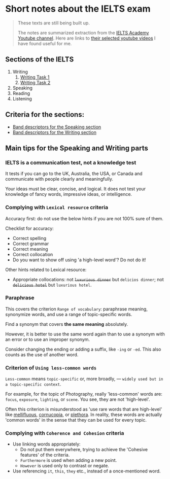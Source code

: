 # Short notes about the IELTS exam

> These texts are still being built up.
> 
> The notes are summarized extraction from the [IELTS Academy Youtube channel](https://www.youtube.com/@Ieltsadvantage).
> Here are links to [their selected youtube videos](/video-links.md) I have found useful for me.


## Sections of the IELTS

1. Writing
   1. [Writing Task 1](/writing-task-1-general/)
   1. [Writing Task 2](/writing-task-2/)
1. Speaking
1. Reading
1. Listening


## Criteria for the sections:

- [Band descriptors for the Speaking section](https://takeielts.britishcouncil.org/sites/default/files/ielts_speaking_band_descriptors.pdf)
- [Band descriptors for the Writing section](http://takeielts.britishcouncil.org/sites/default/files/ielts_writing_band_descriptors.pdf)


## Main tips for the Speaking and Writing parts

### IELTS is a communication test, not a knowledge test
It tests if you can go to the UK, Australia, the USA, or Canada and communicate with people clearly and meaningfully.

Your ideas must be clear, concise, and logical. It does not test your knowledge of fancy words, impressive ideas, or intelligence.


### Complying with `Lexical resource` criteria

Accuracy first: do not use the below hints if you are not 100% sure of them.

Checklist for accuracy:

- Correct spelling
- Correct grammar
- Correct meaning
- Correct collocation
- Do you want to show off using 'a high-level word'? Do not do it!

Other hints related to Lexical resource:

- Appropriate collocations: not ~~`luxurious dinner`~~ but `delicios dinner`; not ~~`delicious hotel`~~ but `luxurious hotel`.


### Paraphrase

This covers the criterion `Range of vocabulary`: paraphrase meaning, synonymize words, and use a range of topic-specific words.

Find a synonym that covers **the same meaning** absolutely.

However, it is better to use the same word again than to use a synonym with an error or to use an improper synonym.

Consider changing the ending or adding a suffix, like `-ing` or `-ed`. This also counts as the use of another word.


### Criterion of `Using less-common words`

`Less-common` means `topic-specific` or, more broadly, — `widely used but in a topic-specific context`.

For example, for the topic of Photography, really 'less-common' words are: `focus`, `exposure`, `lighting`, or `scene`. You see, they are not 'high-level'.

Often this criterion is misunderstood as 'use rare words that are high-level' like [mellifluous](https://www.oxfordlearnersdictionaries.com/definition/english/mellifluous), [cornucopia](https://www.oxfordlearnersdictionaries.com/definition/english/cornucopia), or [plethora](https://www.oxfordlearnersdictionaries.com/definition/english/plethora). In reality, these words are actually 'common words' in the sense that they can be used for every topic.


### Complying with `Coherence and Cohesion` criteria

- Use linking words appropriately:
  - Do not put them everywhere, trying to achieve the 'Cohesive features' of the criteria.
  - `Furthermore` is used when adding a new point.
  - `However` is used only to contrast or negate.
- Use referencing `it`, `this`, `they` etc., instead of a once-mentioned word.
